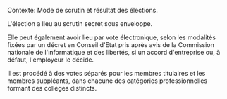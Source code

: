 Contexte: Mode de scrutin et résultat des élections.

L'élection a lieu au scrutin secret sous enveloppe.

Elle peut également avoir lieu par vote électronique, selon les modalités fixées par un décret en Conseil d'Etat pris après avis de la Commission nationale de l'informatique et des libertés, si un accord d'entreprise ou, à défaut, l'employeur le décide.

Il est procédé à des votes séparés pour les membres titulaires et les membres suppléants, dans chacune des catégories professionnelles formant des collèges distincts.